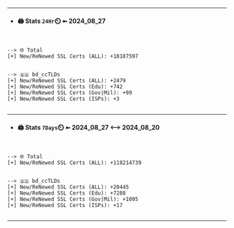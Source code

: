 

---
- #### 🖨️ **Stats** `24Hr`⏲️ ➼ 2024_08_27
```console


--> 🌐 Total
[+] New/ReNewed SSL Certs (ALL): +18187597


--> 🇧🇩 bd_ccTLDs
[+] New/ReNewed SSL Certs (ALL): +2479
[+] New/ReNewed SSL Certs (Edu): +742
[+] New/ReNewed SSL Certs (Gov|Mil): +99
[+] New/ReNewed SSL Certs (ISPs): +3


```

---
- #### 🖨️ **Stats** `7Days`⏲️ ➼ 2024_08_27 <--> 2024_08_20
```console


--> 🌐 Total
[+] New/ReNewed SSL Certs (ALL): +118214739


--> 🇧🇩 bd_ccTLDs
[+] New/ReNewed SSL Certs (ALL): +20445
[+] New/ReNewed SSL Certs (Edu): +7288
[+] New/ReNewed SSL Certs (Gov|Mil): +1095
[+] New/ReNewed SSL Certs (ISPs): +17


```

---

